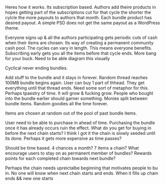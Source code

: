 Heres how it works. Its subscription based. Authors add theire products in hopes getting part of the subscriptions cut for that cycle the shorter the cylcle the more payouts to authors that month. Each bundle product has desired payout. A simple PSD does not get the same payout as a WordPress theme. 

Everyone signs up & all the authors participating gets periodic cuts of cash when their items are chosen. Its way of creating a permanent community cash pool. The cycles can vary in length.  This means everyone benefits. Subscribing early gets you all the items before that cycle ends. More bang for your buck. Need to be able diagram this visually

Cyclical never ending bundles.

Add stuff to the bundle and it stays in forever. Random thread reaches 100MB bundle begins again. User can buy 1 part of thhead. They get everything until that thread ends. Need some sort of metaphor for this. Perhaps tpaestry of time. It will grow & fucking grow. People who bought into the bundle earlier should garner something. Monies split between bundle items. Random goodies all the time forever.

Items are chosen at random out of the pool of past bundle items.

User need to be able to purchase in ahead of time. Purchasing the bundle once it has already occurs ruin the effect. What do you get for buying in before the next chain starts? I think I got it the chain is slowly seeded until its done. Perhaps it gets more expensive as time passes?

Should be time based. 4 chances a month? 7 items a chain? What encourage users to stay on as permanent member of bundles? Rewards points for each completed chain towards next bundle? 

Perhaps the chain needs upreictalbe beginning that motivates people to bu in. No one will know when next chain starts and ends. When it fills up chain ends && new one starts                   
